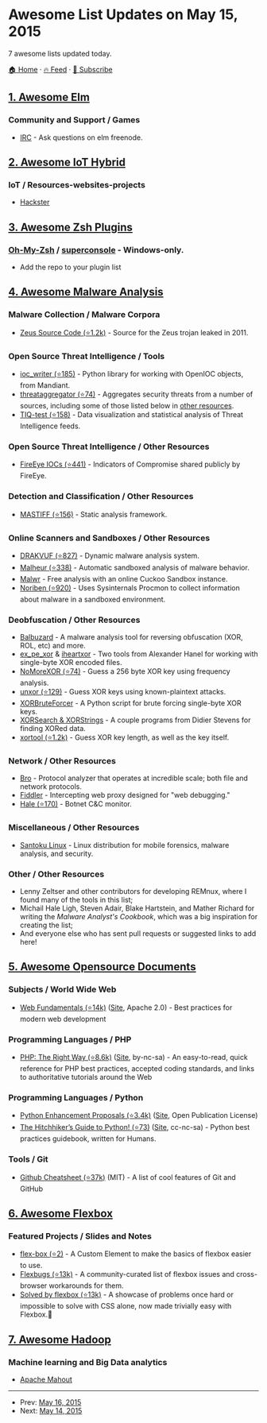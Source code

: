 # Awesome List Updates on May 15, 2015

7 awesome lists updated today.

[🏠 Home](/README.md) · [🔥 Feed](https://test.trackawesomelist.com/feed.xml) · [📮 Subscribe](https://trackawesomelist.us17.list-manage.com/subscribe?u=d2f0117aa829c83a63ec63c2f&id=36a103854c)



## [1. Awesome Elm](/content/sporto/awesome-elm/README.md)

### Community and Support / Games

*   [IRC](http://webchat.freenode.net/?channels=elm) - Ask questions on elm freenode.

## [2. Awesome IoT Hybrid](/content/weblancaster/awesome-IoT-hybrid/README.md)

### IoT / Resources-websites-projects

*   [Hackster](http://www.hackster.io/)

## [3. Awesome Zsh Plugins](/content/unixorn/awesome-zsh-plugins/README.md)

### [Oh-My-Zsh](http://ohmyz.sh/) / [superconsole](https://github.com/alexchmykhalo/superconsole)   \- Windows-only.

*   Add the repo to your plugin list

## [4. Awesome Malware Analysis](/content/rshipp/awesome-malware-analysis/README.md)

### Malware Collection / Malware Corpora

*   [Zeus Source Code (⭐1.2k)](https://github.com/Visgean/Zeus) - Source for the Zeus
    trojan leaked in 2011.

### Open Source Threat Intelligence / Tools

*   [ioc\_writer (⭐185)](https://github.com/mandiant/ioc_writer) - Python library for
    working with OpenIOC objects, from Mandiant.
*   [threataggregator (⭐74)](https://github.com/jpsenior/threataggregator) -
    Aggregates security threats from a number of sources, including some of
    those listed below in [other resources](#other-resources).
*   [TIQ-test (⭐158)](https://github.com/mlsecproject/tiq-test) - Data visualization
    and statistical analysis of Threat Intelligence feeds.

### Open Source Threat Intelligence / Other Resources

*   [FireEye IOCs (⭐441)](https://github.com/fireeye/iocs) - Indicators of Compromise
    shared publicly by FireEye.

### Detection and Classification / Other Resources

*   [MASTIFF (⭐156)](https://github.com/KoreLogicSecurity/mastiff) - Static analysis
    framework.

### Online Scanners and Sandboxes / Other Resources

*   [DRAKVUF (⭐827)](https://github.com/tklengyel/drakvuf) - Dynamic malware analysis
    system.
*   [Malheur (⭐338)](https://github.com/rieck/malheur) - Automatic sandboxed analysis
    of malware behavior.
*   [Malwr](https://malwr.com/) - Free analysis with an online Cuckoo Sandbox
    instance.
*   [Noriben (⭐920)](https://github.com/Rurik/Noriben) - Uses Sysinternals Procmon to
    collect information about malware in a sandboxed environment.

### Deobfuscation / Other Resources

*   [Balbuzard](https://bitbucket.org/decalage/balbuzard/wiki/Home) - A malware
    analysis tool for reversing obfuscation (XOR, ROL, etc) and more.
*   [ex\_pe\_xor](http://hooked-on-mnemonics.blogspot.com/2014/04/expexorpy.html)
    & [iheartxor](http://hooked-on-mnemonics.blogspot.com/p/iheartxor.html) -
    Two tools from Alexander Hanel for working with single-byte XOR encoded
    files.
*   [NoMoreXOR (⭐74)](https://github.com/hiddenillusion/NoMoreXOR) - Guess a 256 byte
    XOR key using frequency analysis.
*   [unxor (⭐129)](https://github.com/tomchop/unxor/) - Guess XOR keys using
    known-plaintext attacks.
*   [XORBruteForcer](http://eternal-todo.com/var/scripts/xorbruteforcer) -
    A Python script for brute forcing single-byte XOR keys.
*   [XORSearch & XORStrings](https://blog.didierstevens.com/programs/xorsearch/) -
    A couple programs from Didier Stevens for finding XORed data.
*   [xortool (⭐1.2k)](https://github.com/hellman/xortool) - Guess XOR key length, as
    well as the key itself.

### Network / Other Resources

*   [Bro](https://www.bro.org) - Protocol analyzer that operates at incredible
    scale; both file and network protocols.
*   [Fiddler](https://www.telerik.com/fiddler) - Intercepting web proxy designed
    for "web debugging."
*   [Hale (⭐170)](https://github.com/pjlantz/Hale) - Botnet C\&C monitor.

### Miscellaneous / Other Resources

*   [Santoku Linux](https://santoku-linux.com/) - Linux distribution for mobile
    forensics, malware analysis, and security.

### Other / Other Resources

*   Lenny Zeltser and other contributors for developing REMnux, where I
    found many of the tools in this list;
*   Michail Hale Ligh, Steven Adair, Blake Hartstein, and Mather Richard for
    writing the *Malware Analyst's Cookbook*, which was a big inspiration for
    creating the list;
*   And everyone else who has sent pull requests or suggested links to add here!

## [5. Awesome Opensource Documents](/content/44bits/awesome-opensource-documents/README.md)

### Subjects / World Wide Web

*   [Web Fundamentals (⭐14k)](https://github.com/google/WebFundamentals/) ([Site](https://developers.google.com/web/fundamentals/), Apache 2.0) - Best practices for modern web development

### Programming Languages / PHP

*   [PHP: The Right Way (⭐8.6k)](https://github.com/codeguy/php-the-right-way) ([Site](http://www.phptherightway.com/), by-nc-sa) - An easy-to-read, quick reference for PHP best practices, accepted coding standards, and links to authoritative tutorials around the Web

### Programming Languages / Python

*   [Python Enhancement Proposals (⭐3.4k)](https://github.com/python/peps) ([Site](https://www.python.org/dev/peps/), Open Publication License)
*   [The Hitchhiker’s Guide to Python! (⭐73)](https://github.com/kennethreitz/python-guide) ([Site](http://docs.python-guide.org/en/latest/), cc-nc-sa) -  Python best practices guidebook, written for Humans.

### Tools / Git

*   [Github Cheatsheet (⭐37k)](https://github.com/tiimgreen/github-cheat-sheet) (MIT) - A list of cool features of Git and GitHub

## [6. Awesome Flexbox](/content/afonsopacifer/awesome-flexbox/README.md)

### Featured Projects / Slides and Notes

*   [flex-box (⭐2)](https://github.com/potch/flex-box) - A Custom Element to make the basics of flexbox easier to use.
*   [Flexbugs (⭐13k)](https://github.com/philipwalton/flexbugs) - A community-curated list of flexbox issues and cross-browser workarounds for them.
*   [Solved by flexbox (⭐13k)](https://github.com/philipwalton/solved-by-flexbox) - A showcase of problems once hard or impossible to solve with CSS alone, now made trivially easy with Flexbox.:metal:

## [7. Awesome Hadoop](/content/youngwookim/awesome-hadoop/README.md)

### Machine learning and Big Data analytics

*   [Apache Mahout](http://mahout.apache.org)

---

- Prev: [May 16, 2015](/content/2015/05/16/README.md)
- Next: [May 14, 2015](/content/2015/05/14/README.md)